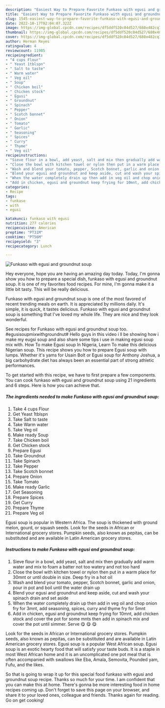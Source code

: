 ```yaml
---
description: "Easiest Way to Prepare Favorite Funkaso with egusi and groundnut soup"
title: "Easiest Way to Prepare Favorite Funkaso with egusi and groundnut soup"
slug: 1545-easiest-way-to-prepare-favorite-funkaso-with-egusi-and-groundnut-soup
date: 2022-10-17T02:04:07.322Z
image: https://img-global.cpcdn.com/recipes/df5ddf520c04d527/680x482cq70/funkaso-with-egusi-and-groundnut-soup-recipe-main-photo.jpg
thumbnail: https://img-global.cpcdn.com/recipes/df5ddf520c04d527/680x482cq70/funkaso-with-egusi-and-groundnut-soup-recipe-main-photo.jpg
cover: https://img-global.cpcdn.com/recipes/df5ddf520c04d527/680x482cq70/funkaso-with-egusi-and-groundnut-soup-recipe-main-photo.jpg
author: Herman Reyes
ratingvalue: 4
reviewcount: 11985
recipeingredient:
- "4 cups Flour"
- " Yeast 1tblspn"
- " Salt to taste"
- " Warm water"
- " Veg oil"
- " Soup"
- " Chicken boil"
- " Chicken stock"
- " Egusi"
- " Groundnut"
- " Spinach"
- " Pepper"
- " Scotch bonnet"
- " Onion"
- " Tomato"
- " Garlic"
- " Seasoning"
- " Spices"
- " Curry"
- " Thyme"
- " Veg oil"
recipeinstructions:
- "Sieve flour in a bowl, add yeast, salt and mix then gradually add warm water and mix to foam a batter not too watery and not too hard"
- "Close the bowl with kitchen towel or nylon then put in a warm place for 30mnt or until double in size. Deep fry in a hot oil"
- "Wash and blend your tomato, pepper, Scotch bonnet, garlic and onion, pour in pot and boil until the water drain up"
- "Blend your egusi and groundnut and keep aside, cut and wash your spinach drain and set aside"
- "When the water completely drain up then add in veg oil and chop onion fry for 3mnt, add seasoning, spices, curry and thyme fry for 5mnt"
- "Add in chicken, egusi and groundnut keep frying for 10mnt, add chicken stock and cover the pot for some mnts then add in spinach mix and cover the pot until simmer. Serve 😋 😋 😋"
categories:
- Recipe
tags:
- funkaso
- with
- egusi

katakunci: funkaso with egusi 
nutrition: 277 calories
recipecuisine: American
preptime: "PT31M"
cooktime: "PT56M"
recipeyield: "3"
recipecategory: Lunch

---
```



![Funkaso with egusi and groundnut soup](https://img-global.cpcdn.com/recipes/df5ddf520c04d527/680x482cq70/funkaso-with-egusi-and-groundnut-soup-recipe-main-photo.jpg)

Hey everyone, hope you are having an amazing day today. Today, I'm gonna show you how to prepare a special dish, funkaso with egusi and groundnut soup. It is one of my favorites food recipes. For mine, I'm gonna make it a little bit tasty. This will be really delicious.

Funkaso with egusi and groundnut soup is one of the most favored of recent trending meals on earth. It is appreciated by millions daily. It's simple, it is quick, it tastes delicious. Funkaso with egusi and groundnut soup is something that I've loved my whole life. They are nice and they look wonderful.

See recipes for Funkaso with egusi and groundnut soup too. #egusisoupmixwithgroundnut# Hello guys in this video i ll be showing how i make my eugsi soup and also share some tips i use in making egusi soup mix with. How To make Egusi soup In Nigeria, Learn To make this delicious Nigerian soup. This recipe shows you how to prepare Egusi soup with lumps. Whether it&#39;s yams for Usain Bolt or Egusi soup for Anthony Joshua, a big carbohydrate diet has always been an essential part of strong athletic performances.


To get started with this recipe, we have to first prepare a few components. You can cook funkaso with egusi and groundnut soup using 21 ingredients and 6 steps. Here is how you can achieve that.

<!--inarticleads1-->

##### The ingredients needed to make Funkaso with egusi and groundnut soup:

1. Take 4 cups Flour
1. Get  Yeast 1tblspn
1. Take  Salt to taste
1. Take  Warm water
1. Take  Veg oil
1. Make ready  Soup
1. Take  Chicken boil
1. Get  Chicken stock
1. Prepare  Egusi
1. Take  Groundnut
1. Take  Spinach
1. Take  Pepper
1. Take  Scotch bonnet
1. Prepare  Onion
1. Take  Tomato
1. Make ready  Garlic
1. Get  Seasoning
1. Prepare  Spices
1. Get  Curry
1. Prepare  Thyme
1. Prepare  Veg oil


Egusi soup is popular in Western Africa. The soup is thickened with ground melon, gourd, or squash seeds. Look for the seeds in African or International grocery stores. Pumpkin seeds, also known as pepitas, can be substituted and are available in Latin American grocery stores. 

<!--inarticleads2-->

##### Instructions to make Funkaso with egusi and groundnut soup:

1. Sieve flour in a bowl, add yeast, salt and mix then gradually add warm water and mix to foam a batter not too watery and not too hard
1. Close the bowl with kitchen towel or nylon then put in a warm place for 30mnt or until double in size. Deep fry in a hot oil
1. Wash and blend your tomato, pepper, Scotch bonnet, garlic and onion, pour in pot and boil until the water drain up
1. Blend your egusi and groundnut and keep aside, cut and wash your spinach drain and set aside
1. When the water completely drain up then add in veg oil and chop onion fry for 3mnt, add seasoning, spices, curry and thyme fry for 5mnt
1. Add in chicken, egusi and groundnut keep frying for 10mnt, add chicken stock and cover the pot for some mnts then add in spinach mix and cover the pot until simmer. Serve 😋 😋 😋


Look for the seeds in African or International grocery stores. Pumpkin seeds, also known as pepitas, can be substituted and are available in Latin American grocery stores. Egusi soup is a popular West African soup. Egusi soup is an exotic hearty food that will satisfy your taste buds. It is a staple in most West African home and it is an uncomplicated one pot meal that is often accompanied with swallows like Eba, Amala, Semovita, Pounded yam, Fufu, and the likes. 

So that is going to wrap it up for this special food funkaso with egusi and groundnut soup recipe. Thanks so much for your time. I am confident that you can make this at home. There's gonna be more interesting food in home recipes coming up. Don't forget to save this page on your browser, and share it to your loved ones, colleague and friends. Thanks again for reading. Go on get cooking!
